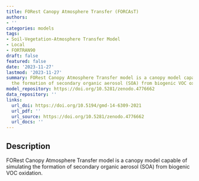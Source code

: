 ```yaml
---
title: FORest Canopy Atmosphere Transfer (FORCAsT)
authors:
- ''
categories: models
tags:
- Soil-Vegetation-Atmosphere Transfer Model
- Local
- FORTRAN90
draft: false
featured: false
date: '2023-11-27'
lastmod: '2023-11-27'
summary: FORest Canopy Atmosphere Transfer model is a canopy model capable of simulating
  the formation of secondary organic aerosol (SOA) from biogenic VOC oxidation.
model_repository: https://doi.org/10.5281/zenodo.4776662
data_repository: ''
links:
  url_doi: https://doi.org/10.5194/gmd-14-6309-2021
  url_pdf: ''
  url_source: https://doi.org/10.5281/zenodo.4776662
  url_docs: ''
---
```


## Description

FORest Canopy Atmosphere Transfer model is a canopy model capable of simulating the formation of secondary organic aerosol (SOA) from biogenic VOC oxidation.

